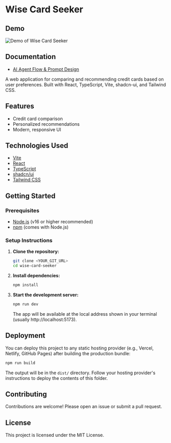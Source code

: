# Wise Card Seeker

## Demo

![Demo of Wise Card Seeker](public/demo-video.gif)

## Documentation

- [AI Agent Flow & Prompt Design](AGENT_FLOW.md)

A web application for comparing and recommending credit cards based on user preferences. Built with React, TypeScript, Vite, shadcn-ui, and Tailwind CSS.

## Features

- Credit card comparison
- Personalized recommendations
- Modern, responsive UI

## Technologies Used

- [Vite](https://vitejs.dev/)
- [React](https://react.dev/)
- [TypeScript](https://www.typescriptlang.org/)
- [shadcn/ui](https://ui.shadcn.com/)
- [Tailwind CSS](https://tailwindcss.com/)

## Getting Started

### Prerequisites

- [Node.js](https://nodejs.org/) (v16 or higher recommended)
- [npm](https://www.npmjs.com/) (comes with Node.js)

### Setup Instructions

1. **Clone the repository:**

   ```sh
   git clone <YOUR_GIT_URL>
   cd wise-card-seeker
   ```

2. **Install dependencies:**

   ```sh
   npm install
   ```

3. **Start the development server:**
   ```sh
   npm run dev
   ```
   The app will be available at the local address shown in your terminal (usually http://localhost:5173).

## Deployment

You can deploy this project to any static hosting provider (e.g., Vercel, Netlify, GitHub Pages) after building the production bundle:

```sh
npm run build
```

The output will be in the `dist/` directory. Follow your hosting provider's instructions to deploy the contents of this folder.

## Contributing

Contributions are welcome! Please open an issue or submit a pull request.

## License

This project is licensed under the MIT License.
